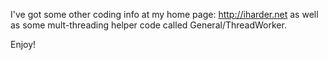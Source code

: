 

I've got some other coding info at my home page: http://iharder.net as well as some mult-threading helper code called General/ThreadWorker.

Enjoy!